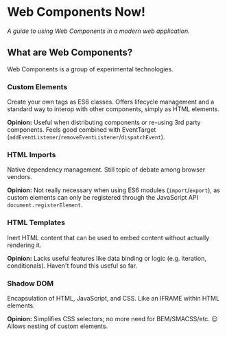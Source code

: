 # Web Components Now!
*A guide to using Web Components in a modern web application.*

## What are Web Components?
Web Components is a group of experimental technologies.

### Custom Elements
Create your own tags as ES6 classes. Offers lifecycle management and a standard way to interop with other components, simply as HTML elements.

**Opinion:** Useful when distributing components or re-using 3rd party components. Feels good combined with EventTarget (`addEventListener`/`removeEventListener`/`dispatchEvent`).

### HTML Imports
Native dependency management. Still topic of debate among browser vendors.

**Opinion:** Not really necessary when using ES6 modules (`import`/`export`), as custom elements can only be registered through the JavaScript API `document.registerElement`.

### HTML Templates
Inert HTML content that can be used to embed content without actually rendering it.

**Opinion:** Lacks useful features like data binding or logic (e.g. iteration, conditionals). Haven't found this useful so far.

### Shadow DOM
Encapsulation of HTML, JavaScript, and CSS. Like an IFRAME within HTML elements.

**Opinion:** Simplifies CSS selectors; no more need for BEM/SMACSS/etc. :relieved: Allows nesting of custom elements.
